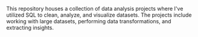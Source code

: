 This repository houses a collection of data analysis projects where I've utilized SQL to clean, analyze, and visualize datasets. The projects include working with large datasets, performing data transformations, and extracting insights. 
